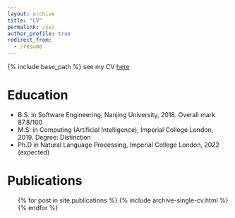 ```yaml
---
layout: archive
title: "CV"
permalink: /cv/
author_profile: true
redirect_from:
  - /resume
---
```


{% include base_path %}
see my CV [here](https://nickeilf.github.io/files/My_CV.pdf)

Education
======
* B.S. in Software Engineering, Nanjing University, 2018. Overall mark 87.8/100
* M.S. in Computing (Artificial Intelligence), Imperial College London, 2019. Degree: Distinction
* Ph.D in Natural Language Processing, Imperial College London, 2022 (expected)

<!-- Work experience
======
* Summer 2015: Research Assistant
  * Github University
  * Duties included: Tagging issues
  * Supervisor: Professor Git

* Fall 2015: Research Assistant
  * Github University
  * Duties included: Merging pull requests
  * Supervisor: Professor Hub -->
  
<!-- Skills
======
* Skill 1
* Skill 2
  * Sub-skill 2.1
  * Sub-skill 2.2
  * Sub-skill 2.3
* Skill 3 -->

Publications
======
  <ul>{% for post in site.publications %}
    {% include archive-single-cv.html %}
  {% endfor %}</ul>
  
<!-- Talks
======
  <ul>{% for post in site.talks %}
    {% include archive-single-talk-cv.html %}
  {% endfor %}</ul> -->
  
<!-- Teaching
======
  <ul>{% for post in site.teaching %}
    {% include archive-single-cv.html %}
  {% endfor %}</ul> -->
<!--   
Service and leadership
======
* Currently signed in to 43 different slack teams -->
